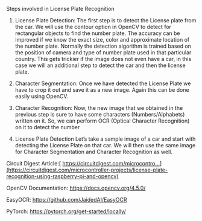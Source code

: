 Steps involved in License Plate Recognition
1. License Plate Detection: The first step is to detect the License plate from the car. We will use the contour option in OpenCV to detect for rectangular objects to find the number plate. The accuracy can be improved if we know the exact size, color and approximate location of the number plate. Normally the detection algorithm is trained based on the position of camera and type of number plate used in that particular country. This gets trickier if the image does not even have a car, in this case we will an additional step to detect the car and then the license plate.

2. Character Segmentation: Once we have detected the License Plate we have to crop it out and save it as a new image. Again this can be done easily using OpenCV.

3. Character Recognition: Now, the new image that we obtained in the previous step is sure to have some characters (Numbers/Alphabets) written on it. So, we can perform OCR (Optical Character Recognition) on it to detect the number

1. License Plate Detection
Let’s take a sample image of a car and start with detecting the License Plate on that car. We will then use the same image for Character Segmentation and Character Recognition as well.


Circuit Digest Article:[ https://circuitdigest.com/microcontro...](https://circuitdigest.com/microcontroller-projects/license-plate-recognition-using-raspberry-pi-and-opencv)


OpenCV Documentation: https://docs.opencv.org/4.5.0/

EasyOCR: https://github.com/JaidedAI/EasyOCR


PyTorch: https://pytorch.org/get-started/locally/
